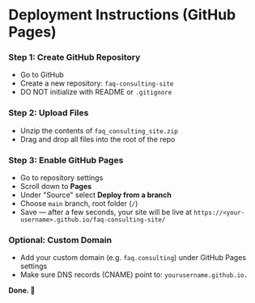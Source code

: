 # Deployment Instructions (GitHub Pages)

### Step 1: Create GitHub Repository
- Go to GitHub
- Create a new repository: `faq-consulting-site`
- DO NOT initialize with README or `.gitignore`

### Step 2: Upload Files
- Unzip the contents of `faq_consulting_site.zip`
- Drag and drop all files into the root of the repo

### Step 3: Enable GitHub Pages
- Go to repository settings
- Scroll down to **Pages**
- Under "Source" select **Deploy from a branch**
- Choose `main` branch, root folder (`/`)
- Save — after a few seconds, your site will be live at `https://<your-username>.github.io/faq-consulting-site/`

### Optional: Custom Domain
- Add your custom domain (e.g. `faq.consulting`) under GitHub Pages settings
- Make sure DNS records (CNAME) point to: `yourusername.github.io.`

**Done. 🚀**
